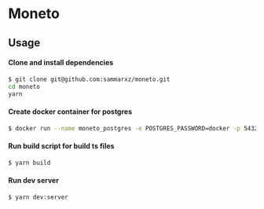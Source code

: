 # Moneto

## Usage

#### Clone and install dependencies
```bash
$ git clone git@github.com:sammarxz/moneto.git
cd moneto
yarn
```

#### Create docker container for postgres
```bash
$ docker run --name moneto_postgres -e POSTGRES_PASSWORD=docker -p 5432:5432 -d postgres
```

#### Run build script for build ts files
```bash
$ yarn build
```

#### Run dev server
```bash
$ yarn dev:server
```
